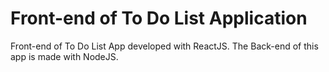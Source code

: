 # Front-end of To Do List Application

Front-end of To Do List App developed with ReactJS. The Back-end of this app is made with NodeJS.
